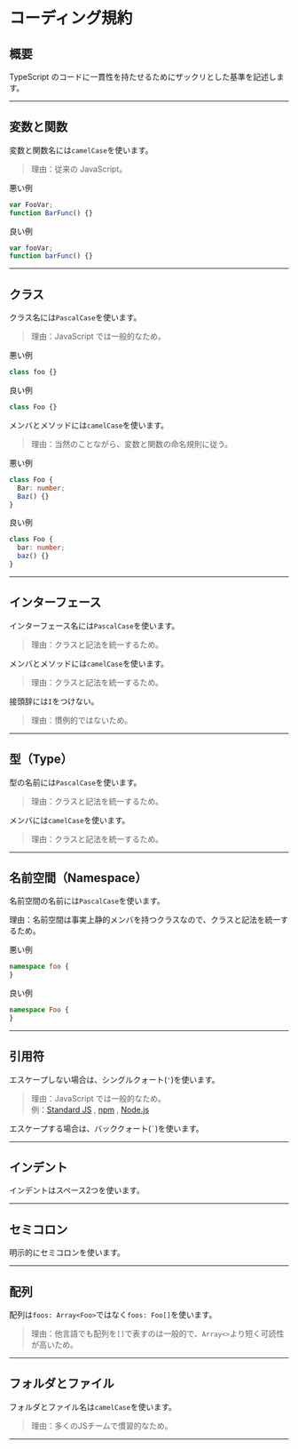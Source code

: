 
# コーディング規約

## 概要

TypeScript のコードに一貫性を持たせるためにザックリとした基準を記述します。

---

## 変数と関数

変数と関数名には`camelCase`を使います。
> 理由：従来の JavaScript。

悪い例

```ts
var FooVar;
function BarFunc() {}
```

良い例

```ts
var fooVar;
function barFunc() {}
```

---

## クラス

クラス名には`PascalCase`を使います。

> 理由：JavaScript では一般的なため。

悪い例

```ts
class foo {}
```

良い例

```ts
class Foo {}
```

メンバとメソッドには`camelCase`を使います。

> 理由：当然のことながら、変数と関数の命名規則に従う。

悪い例

```ts
class Foo {
  Bar: number;
  Baz() {}
}
```

良い例

```ts
class Foo {
  bar: number;
  baz() {}
}
```

---

## インターフェース

インターフェース名には`PascalCase`を使います。

> 理由：クラスと記法を統一するため。

メンバとメソッドには`camelCase`を使います。

> 理由：クラスと記法を統一するため。

接頭辞には`I`をつけない。

> 理由：慣例的ではないため。

---

## 型（Type）

型の名前には`PascalCase`を使います。

> 理由：クラスと記法を統一するため。

メンバには`camelCase`を使います。

> 理由：クラスと記法を統一するため。

---

## 名前空間（Namespace）

名前空間の名前には`PascalCase`を使います。

理由：名前空間は事実上静的メンバを持つクラスなので、クラスと記法を統一するため。

悪い例

```ts
namespace foo {
}
```

良い例

```ts
namespace Foo {
}
```

---

## 引用符

エスケープしない場合は、シングルクォート(`'`)を使います。

> 理由：JavaScript では一般的なため。  
> 例：[Standard JS](https://github.com/standard/standard)
> , [npm](https://github.com/npm/npm)
> , [Node.js](https://github.com/nodejs/node)

エスケープする場合は、バッククォート(`` ` ``)を使います。

---

## インデント

インデントはスペース2つを使います。

---

## セミコロン

明示的にセミコロンを使います。

---

## 配列

配列は`foos: Array<Foo>`ではなく`foos: Foo[]`を使います。

> 理由：他言語でも配列を`[]`で表すのは一般的で、`Array<>`より短く可読性が高いため。

---

## フォルダとファイル

フォルダとファイル名は`camelCase`を使います。

> 理由：多くのJSチームで慣習的なため。

---
